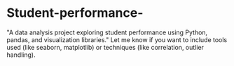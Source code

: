 # Student-performance-
"A data analysis project exploring student performance using Python, pandas, and visualization libraries."  Let me know if you want to include tools used (like seaborn, matplotlib) or techniques (like correlation, outlier handling).
